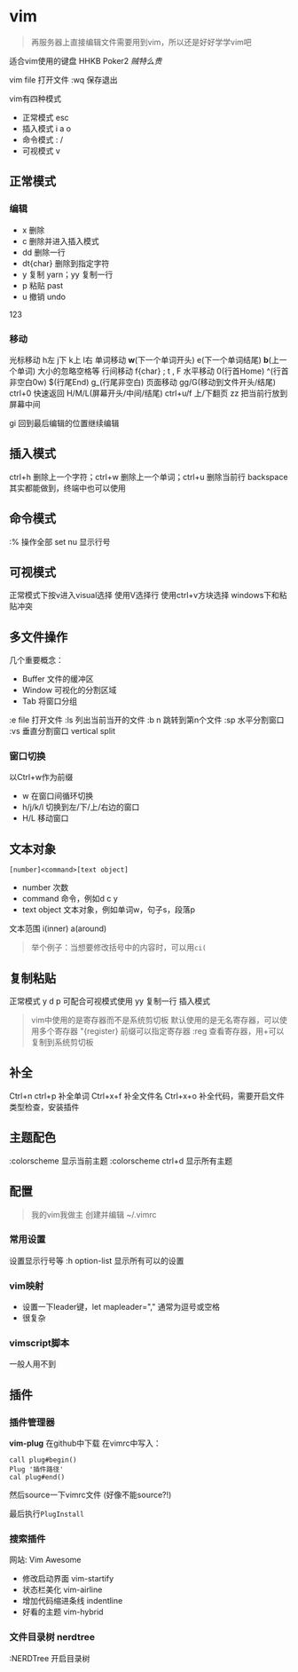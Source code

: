 # vim
> 再服务器上直接编辑文件需要用到vim，所以还是好好学学vim吧

适合vim使用的键盘 HHKB Poker2 *贼特么贵*


vim file 打开文件
:wq 保存退出

vim有四种模式
- 正常模式 esc
- 插入模式 i a o
- 命令模式 : /
- 可视模式 v

## 正常模式
### 编辑
- x 删除
- c 删除并进入插入模式
- dd 删除一行
- dt{char} 删除到指定字符
- y 复制 yarn；yy 复制一行
- p 粘贴 past
- u 撤销 undo

123

### 移动
光标移动 h左 j下 k上 l右
单词移动 **w**(下一个单词开头) e(下一个单词结尾) **b**(上一个单词) 大小的忽略空格等
行间移动 f{char} ; t , F
水平移动 0(行首Home) ^(行首非空白0w) $(行尾End) g\_(行尾非空白)
页面移动 gg/G(移动到文件开头/结尾) ctrl+0 快速返回 H/M/L(屏幕开头/中间/结尾) ctrl+u/f 上/下翻页 zz 把当前行放到屏幕中间

gi 回到最后编辑的位置继续编辑

## 插入模式
ctrl+h 删除上一个字符；ctrl+w 删除上一个单词；ctrl+u 删除当前行 backspace其实都能做到，终端中也可以使用

## 命令模式
:% 操作全部
set nu 显示行号

## 可视模式
正常模式下按v进入visual选择
使用V选择行
使用ctrl+v方块选择 windows下和粘贴冲突

## 多文件操作
几个重要概念：
- Buffer 文件的缓冲区
- Window 可视化的分割区域
- Tab 将窗口分组

:e file 打开文件
:ls 列出当前当开的文件
:b n 跳转到第n个文件
:sp 水平分割窗口
:vs 垂直分割窗口 vertical split

### 窗口切换
以Ctrl+w作为前缀
- w 在窗口间循环切换
- h/j/k/l 切换到左/下/上/右边的窗口
- H/L 移动窗口

## 文本对象
```
[number]<command>[text object]
```
- number 次数
- command 命令，例如d c y
- text object 文本对象，例如单词w，句子s，段落p

文本范围 i(inner) a(around)
> 举个例子：当想要修改括号中的内容时，可以用`ci(`


## 复制粘贴
正常模式
y d p 可配合可视模式使用 yy 复制一行
插入模式

> vim中使用的是寄存器而不是系统剪切板
默认使用的是无名寄存器，可以使用多个寄存器
"{register} 前缀可以指定寄存器
:reg 查看寄存器，用+可以复制到系统剪切板

## 补全
Ctrl+n ctrl+p 补全单词
Ctrl+x+f 补全文件名
Ctrl+x+o 补全代码，需要开启文件类型检查，安装插件

## 主题配色
:colorscheme 显示当前主题
:colorscheme ctrl+d 显示所有主题


## 配置
> 我的vim我做主
创建并编辑 ~/.vimrc
### 常用设置
设置显示行号等
:h option-list 显示所有可以的设置
### vim映射
- 设置一下leader键，let mapleader="," 通常为逗号或空格
- 很复杂
### vimscript脚本
一般人用不到

## 插件
### 插件管理器
**vim-plug** 在github中下载
在vimrc中写入：
```
call plug#begin()
Plug '插件路径'
cal plug#end()
```
然后source一下vimrc文件 (好像不能source?!)

最后执行`PlugInstall`

### 搜索插件
网站: Vim Awesome

- 修改启动界面 vim-startify
- 状态栏美化 vim-airline
- 增加代码缩进条线 indentline
- 好看的主题 vim-hybrid

### 文件目录树 nerdtree
:NERDTree 开启目录树

